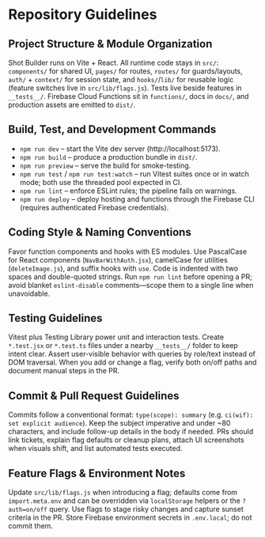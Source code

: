 # Repository Guidelines

## Project Structure & Module Organization
Shot Builder runs on Vite + React. All runtime code stays in `src/`: `components/` for shared UI, `pages/` for routes, `routes/` for guards/layouts, `auth/` + `context/` for session state, and `hooks/`/`lib/` for reusable logic (feature switches live in `src/lib/flags.js`). Tests live beside features in `__tests__/`. Firebase Cloud Functions sit in `functions/`, docs in `docs/`, and production assets are emitted to `dist/`.

## Build, Test, and Development Commands
- `npm run dev` – start the Vite dev server (http://localhost:5173).
- `npm run build` – produce a production bundle in `dist/`.
- `npm run preview` – serve the build for smoke-testing.
- `npm run test` / `npm run test:watch` – run Vitest suites once or in watch mode; both use the threaded pool expected in CI.
- `npm run lint` – enforce ESLint rules; the pipeline fails on warnings.
- `npm run deploy` – deploy hosting and functions through the Firebase CLI (requires authenticated Firebase credentials).

## Coding Style & Naming Conventions
Favor function components and hooks with ES modules. Use PascalCase for React components (`NavBarWithAuth.jsx`), camelCase for utilities (`deleteImage.js`), and suffix hooks with `use`. Code is indented with two spaces and double-quoted strings. Run `npm run lint` before opening a PR; avoid blanket `eslint-disable` comments—scope them to a single line when unavoidable.

## Testing Guidelines
Vitest plus Testing Library power unit and interaction tests. Create `*.test.jsx` or `*.test.ts` files under a nearby `__tests__/` folder to keep intent clear. Assert user-visible behavior with queries by role/text instead of DOM traversal. When you add or change a flag, verify both on/off paths and document manual steps in the PR.

## Commit & Pull Request Guidelines
Commits follow a conventional format: `type(scope): summary` (e.g. `ci(wif): set explicit audience`). Keep the subject imperative and under ~80 characters, and include follow-up details in the body if needed. PRs should link tickets, explain flag defaults or cleanup plans, attach UI screenshots when visuals shift, and list automated tests executed.

## Feature Flags & Environment Notes
Update `src/lib/flags.js` when introducing a flag; defaults come from `import.meta.env` and can be overridden via `localStorage` helpers or the `?auth=on/off` query. Use flags to stage risky changes and capture sunset criteria in the PR. Store Firebase environment secrets in `.env.local`; do not commit them.
